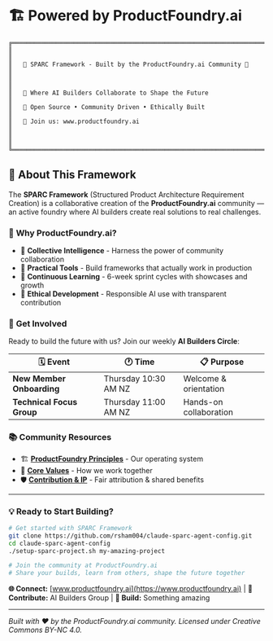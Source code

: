 # 🏗️ **Powered by ProductFoundry.ai** 

```
╔══════════════════════════════════════════════════════════════════════════════╗
║                                                                              ║
║   🌟 SPARC Framework - Built by the ProductFoundry.ai Community 🌟          ║
║                                                                              ║
║   🚀 Where AI Builders Collaborate to Shape the Future                      ║
║   🤝 Open Source • Community Driven • Ethically Built                      ║
║   📍 Join us: www.productfoundry.ai                                         ║
║                                                                              ║
╚══════════════════════════════════════════════════════════════════════════════╝
```

## 🎯 **About This Framework**

The **SPARC Framework** (Structured Product Architecture Requirement Creation) is a collaborative creation of the **ProductFoundry.ai** community — an active foundry where AI builders create real solutions to real challenges.

### 🌟 **Why ProductFoundry.ai?**
- 🧠 **Collective Intelligence** - Harness the power of community collaboration
- 🔧 **Practical Tools** - Build frameworks that actually work in production  
- 🌱 **Continuous Learning** - 6-week sprint cycles with showcases and growth
- 🤝 **Ethical Development** - Responsible AI use with transparent contribution

### 🚀 **Get Involved**
Ready to build the future with us? Join our weekly **AI Builders Circle**:

| 🗓️ **Event** | 🕐 **Time** | 📋 **Purpose** |
|---------------|-------------|----------------|
| **New Member Onboarding** | Thursday 10:30 AM NZ | Welcome & orientation |
| **Technical Focus Group** | Thursday 11:00 AM NZ | Hands-on collaboration |

### 📚 **Community Resources**
- 🏗️ **[ProductFoundry Principles](../ProductFoundryAI_principles.md)** - Our operating system
- 🌟 **[Core Values](../core-values.md)** - How we work together  
- 🛡️ **[Contribution & IP](../contribution-ip.md)** - Fair attribution & shared benefits

---

### 💡 **Ready to Start Building?**

```bash
# Get started with SPARC Framework
git clone https://github.com/rsham004/claude-sparc-agent-config.git
cd claude-sparc-agent-config
./setup-sparc-project.sh my-amazing-project

# Join the community at ProductFoundry.ai
# Share your builds, learn from others, shape the future together
```

**🌐 Connect:** [www.productfoundry.ai](https://www.productfoundry.ai) | **🤝 Contribute:** AI Builders Group | **🚀 Build:** Something amazing

---

*Built with ❤️ by the ProductFoundry.ai community. Licensed under Creative Commons BY-NC 4.0.*